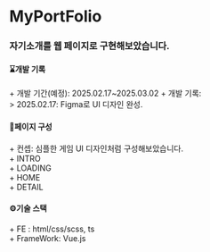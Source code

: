 # MyPortFolio

### 자기소개를 웹 페이지로 구현해보았습니다.

<h4> ⌛개발 기록</h4>
+ 개발 기간(예정): 2025.02.17~2025.03.02
+ 개발 기록: <br>
  > 2025.02.17: Figma로 UI 디자인 완성.
<h4> 🧐페이지 구성</h4>
+ 컨셉: 심플한 게임 UI 디자인처럼 구성해보았습니다. 
<br>
+ INTRO
<br>
+ LOADING
<br>
+ HOME
<br>
+ DETAIL
<br>
<h4>⚙️기술 스택</h4>
+ FE : html/css/scss, ts <br>
+ FrameWork: Vue.js






